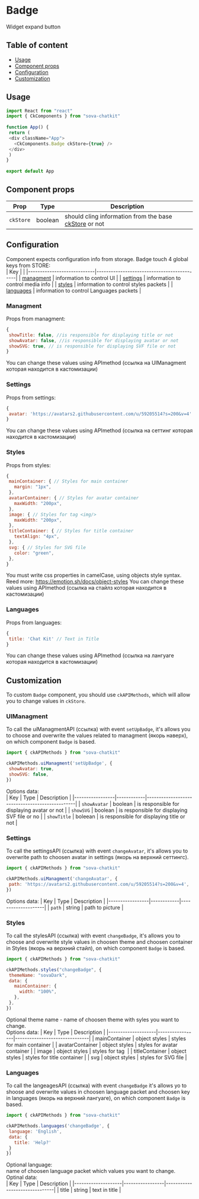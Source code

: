 # Badge
Widget expand button


## Table of content
* [Usage](#Usage) 
* [Component props](#Component_props)   
* [Configuration](#Configuration)   
* [Customization](#Customization)   


## Usage <a name="Usage"></a>
```javascript
import React from "react"
import { CkComponents } from "sova-chatkit"
 
function App() {
 return (
 <div className="App">
   <CkComponents.Badge ckStore={true} />
 </div>
 )
}
 
export default App
```


## Component props <a name="Component_props"></a>
| Prop       | Type    |  Description                                                                                      |
|------------|---------|---------------------------------------------------------------------------------------------------|
| `ckStore`  | boolean | should cling information from the base [ckStore](https://github.com/sovaai/chatKit-lib#3) or not  |


## Configuration <a name="Configuration"></a>
Component expects configuration info from storage. Badge touch 4 global keys from STORE:  
| Key                        |                                            |
|----------------------------|--------------------------------------------|
| [managment](#Managment)    | information to control UI                  |
| [settings](#Settings)      | information to control media info          |
| [styles](#Styles)          | information to control styles packets      |
| [languages](#Languages)    | information to control Languages packets   |


### Managment <a name="Managment"></a>
Props from managment:  
```javascript
{
 showTitle: false, //is responsible for displaying title or not
 showAvatar: false, //is responsible for displaying avatar or not
 showSVG: true, // is responsible for displaying SVF file or not
}
```
You can change these values using APImethod (ссылка на UIManagment которая находится в кастомизации)


### Settings <a name="Settings"></a>
Props from settings:  
```javascript
{
 avatar: 'https://avatars2.githubusercontent.com/u/59205514?s=200&v=4' //Path to the image which will be shown as avatar 
}
```
You can change these values using APImethod (ссылка на сеттинг которая находится в кастомизации)


### Styles <a name="Styles"></a>
Props from styles:  
```javascript
{
 mainContainer: { // Styles for main container
   margin: "1px",
 },
 avatarContainer: { // Styles for avatar container
   maxWidth: "200px",
 },
 image: { // Styles for tag <img/>
   maxWidth: "200px",
 },
 titleContainer: { // Styles for title container
   textAlign: "4px",
 },
 svg: { // Styles for SVG file
   color: "green",
 },
}

```
You must write css properties in camelCase, using objects style syntax.  
Reed more: https://emotion.sh/docs/object-styles 
You can change these values using APImethod (ссылка на стайлз которая находится в кастомизации)



### Languages <a name="Languages"></a>
Props from languages:  
```javascript
{
 title: 'Chat Kit' // Text in Title 
}
```
You can change these values using APImethod (ссылка на лангуаге которая находится в кастомизации)


## Customization <a name="Customization"></a>
To custom `Badge` component, you should use `ckAPIMethods`, which will allow you to change values in `ckStore`.


### UIManagment
To call the uiManagmentAPI (ссылка) with event `setUpBadge`, it's allows you to choose and overwrite the values related to managment (якорь наверх), on which component `Badge` is based.
```javascript
import { ckAPIMethods } from "sova-chatkit"

ckAPIMethods.uiManagment('setUpBadge', {
 showAvatar: true,
 showSVG: false,
})
```

Options data:   
| Key             |   Type     |  Description                                   |
|-----------------|------------|------------------------------------------------|
| `showAvatar`    | boolean    | is responsible for displaying avatar or not    |
| `showSVG`       | boolean    | is responsible for displaying SVF file or no   |
| `showTitle`     | boleean    | is responsible for displaying title or not     |



### Settings
To call the settingsAPI (ссылка) with event `changeAvatar`, it's allows you to overwrite path to choosen avatar in settings (якорь на верхний сеттингс).

```javascript
import { ckAPIMethods } from "sova-chatkit"

ckAPIMethods.uiManagment('changeAvatar', {
 path: 'https://avatars2.githubusercontent.com/u/59205514?s=200&v=4',
})
```
Options data: 
| Key             |   Type     |  Description       |
|-----------------|------------|--------------------|
| `path`          | string     | path to picture    |




### Styles
To call the stylesAPI (ссылка) with event `changeBadge`, it's allows you to choose and overwrite style values in choosen theme and choosen container in Styles (якорь на верхний стайл), on which component `Badge` is based. 
```javascript
import { ckAPIMethods } from "sova-chatkit"

ckAPIMethods.styles("changeBadge", {
 themeName: "sovaDark",
 data: {
   mainContainer: {
     width: "100%",
   },
 },
})
```

Optional theme name - name of choosen theme with syles you want to change.   
Options data:
| Key                |   Type          |  Description                  |
|--------------------|-----------------|-------------------------------|
| mainContainer      | object styles   | styles for main container     |
| avatarContainer    | object styles   | styles for avatar container   |
| image              | object styles   | styles for tag <img/>         |
| titleContainer     | object styles   | styles for title container    |
| svg                | object styles   | styles for SVG file           |

 

### Languages
To call the langeagesAPI (ссылка) with event `changeBadge` it's allows yo to shoose and overwrite values in choosen language packet and choosen key in languages (якорь на верхний лангуаге), on which component `Badge` is based. 

```javascript
import { ckAPIMethods } from "sova-chatkit"

ckAPIMethods.languages('changeBadge', {
 language: 'English',
 data: {
   title: 'Help?'
 }
})
```
Optional language:    
name of choosen language packet which values you want to change.    
Optinal data:    
| Key                |   Type          |  Description                  |
|--------------------|-----------------|-------------------------------|
| title      | string   | text in title     |
